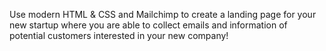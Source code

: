 Use modern HTML & CSS and Mailchimp to create a landing page for your new startup where you are able to collect emails and information of potential customers interested in your new company!
